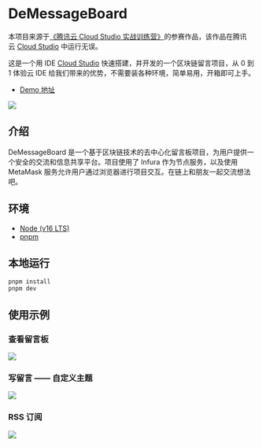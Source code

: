 # DeMessageBoard

本项目来源于[《腾讯云 Cloud Studio 实战训练营》](https://marketing.csdn.net/p/06a21ca7f4a1843512fa8f8c40a16635)的参赛作品，该作品在腾讯云 [Cloud Studio](https://www.cloudstudio.net/?utm=csdn) 中运行无误。


这是一个用 IDE [Cloud Studio](https://www.cloudstudio.net/?utm=csdn) 快速搭建，并开发的一个区块链留言项目，从 0 到 1 体验云 IDE 给我们带来的优势，不需要装各种环境，简单易用，开箱即可上手。


- [Demo 地址](https://de-message-board.vercel.app/)
  
![](https://img.5bang.top/202305271238466.png)

## 介绍

DeMessageBoard 是一个基于区块链技术的去中心化留言板项目，为用户提供一个安全的交流和信息共享平台。项目使用了 Infura 作为节点服务，以及使用 MetaMask 服务允许用户通过浏览器进行项目交互。在链上和朋友一起交流想法吧。

## 环境

- [Node (v16 LTS)](https://nodejs.org/en/download/)
- [pnpm](https://pnpm.io/)
  
## 本地运行

```
pnpm install
pnpm dev
```

## 使用示例

### 查看留言板

![](https://img.5bang.top/202305271242863.png)

### 写留言 —— 自定义主题

![](https://img.5bang.top/202305271243266.png)

### RSS 订阅

![](https://img.5bang.top/202305271238466.png)
